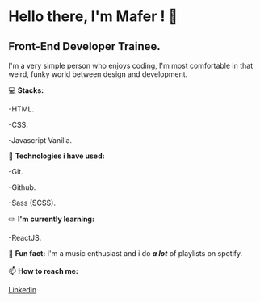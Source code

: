 # Hello there, I'm Mafer ! :elephant:
## Front-End Developer Trainee.

I'm a very simple person who enjoys coding, I'm most comfortable in that weird, funky world between design and development.



:computer: **Stacks:**

-HTML.

-CSS.

-Javascript Vanilla.



:nut_and_bolt: **Technologies i have used:**

-Git.

-Github.

-Sass (SCSS).


:pencil2: **I'm currently learning:**

-ReactJS.


:musical_note: **Fun fact:** I'm a music enthusiast and i do **_a lot_** of playlists on spotify.
<br></br>
📫 **How to reach me:**

[Linkedin](https://www.linkedin.com/in/mar%C3%ADa-fernanda-jim%C3%A9nez-8a33871b6/)
